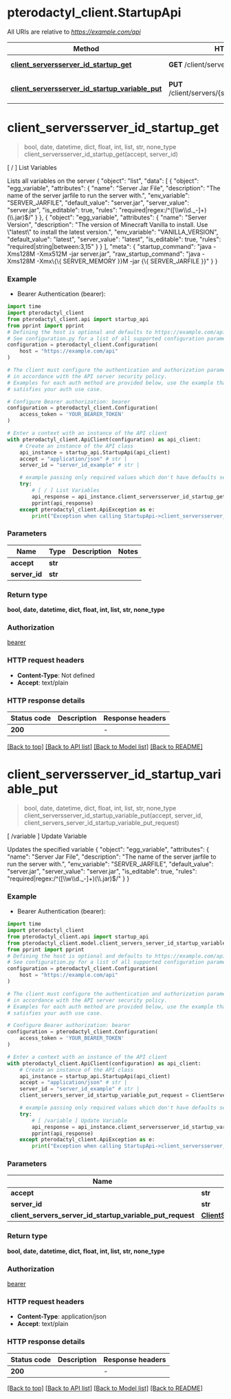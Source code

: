 # pterodactyl_client.StartupApi

All URIs are relative to *https://example.com/api*

Method | HTTP request | Description
------------- | ------------- | -------------
[**client_serversserver_id_startup_get**](StartupApi.md#client_serversserver_id_startup_get) | **GET** /client/servers/{server_id}/startup | [ / ] List Variables
[**client_serversserver_id_startup_variable_put**](StartupApi.md#client_serversserver_id_startup_variable_put) | **PUT** /client/servers/{server_id}/startup/variable | [ /variable ] Update Variable


# **client_serversserver_id_startup_get**
> bool, date, datetime, dict, float, int, list, str, none_type client_serversserver_id_startup_get(accept, server_id)

[ / ] List Variables

Lists all variables on the server  <!-- RESPONSE 200 --> {   \"object\": \"list\",   \"data\": [     {       \"object\": \"egg_variable\",       \"attributes\": {         \"name\": \"Server Jar File\",         \"description\": \"The name of the server jarfile to run the server with.\",         \"env_variable\": \"SERVER_JARFILE\",         \"default_value\": \"server.jar\",         \"server_value\": \"server.jar\",         \"is_editable\": true,         \"rules\": \"required|regex:/^([\\\\w\\\\d._-]+)(\\\\.jar)$/\"       }     },     {       \"object\": \"egg_variable\",       \"attributes\": {         \"name\": \"Server Version\",         \"description\": \"The version of Minecraft Vanilla to install. Use \\\"latest\\\" to install the latest version.\",         \"env_variable\": \"VANILLA_VERSION\",         \"default_value\": \"latest\",         \"server_value\": \"latest\",         \"is_editable\": true,         \"rules\": \"required|string|between:3,15\"       }     }   ],   \"meta\": {     \"startup_command\": \"java -Xms128M -Xmx512M -jar server.jar\",     \"raw_startup_command\": \"java -Xms128M -Xmx\\{\\{ SERVER_MEMORY }}M -jar {\\{ SERVER_JARFILE }}\"   } } <!-- ENDRESPONSE -->

### Example

* Bearer Authentication (bearer):

```python
import time
import pterodactyl_client
from pterodactyl_client.api import startup_api
from pprint import pprint
# Defining the host is optional and defaults to https://example.com/api
# See configuration.py for a list of all supported configuration parameters.
configuration = pterodactyl_client.Configuration(
    host = "https://example.com/api"
)

# The client must configure the authentication and authorization parameters
# in accordance with the API server security policy.
# Examples for each auth method are provided below, use the example that
# satisfies your auth use case.

# Configure Bearer authorization: bearer
configuration = pterodactyl_client.Configuration(
    access_token = 'YOUR_BEARER_TOKEN'
)

# Enter a context with an instance of the API client
with pterodactyl_client.ApiClient(configuration) as api_client:
    # Create an instance of the API class
    api_instance = startup_api.StartupApi(api_client)
    accept = "application/json" # str | 
    server_id = "server_id_example" # str | 

    # example passing only required values which don't have defaults set
    try:
        # [ / ] List Variables
        api_response = api_instance.client_serversserver_id_startup_get(accept, server_id)
        pprint(api_response)
    except pterodactyl_client.ApiException as e:
        print("Exception when calling StartupApi->client_serversserver_id_startup_get: %s\n" % e)
```


### Parameters

Name | Type | Description  | Notes
------------- | ------------- | ------------- | -------------
 **accept** | **str**|  |
 **server_id** | **str**|  |

### Return type

**bool, date, datetime, dict, float, int, list, str, none_type**

### Authorization

[bearer](../README.md#bearer)

### HTTP request headers

 - **Content-Type**: Not defined
 - **Accept**: text/plain


### HTTP response details

| Status code | Description | Response headers |
|-------------|-------------|------------------|
**200** |  |  -  |

[[Back to top]](#) [[Back to API list]](../README.md#documentation-for-api-endpoints) [[Back to Model list]](../README.md#documentation-for-models) [[Back to README]](../README.md)

# **client_serversserver_id_startup_variable_put**
> bool, date, datetime, dict, float, int, list, str, none_type client_serversserver_id_startup_variable_put(accept, server_id, client_servers_server_id_startup_variable_put_request)

[ /variable ] Update Variable

Updates the specified variable  <!-- RESPONSE 200 --> {   \"object\": \"egg_variable\",   \"attributes\": {     \"name\": \"Server Jar File\",     \"description\": \"The name of the server jarfile to run the server with.\",     \"env_variable\": \"SERVER_JARFILE\",     \"default_value\": \"server.jar\",     \"server_value\": \"server.jar\",     \"is_editable\": true,     \"rules\": \"required|regex:/^([\\\\w\\\\d._-]+)(\\\\.jar)$/\"   } } <!-- ENDRESPONSE -->

### Example

* Bearer Authentication (bearer):

```python
import time
import pterodactyl_client
from pterodactyl_client.api import startup_api
from pterodactyl_client.model.client_servers_server_id_startup_variable_put_request import ClientServersServerIdStartupVariablePutRequest
from pprint import pprint
# Defining the host is optional and defaults to https://example.com/api
# See configuration.py for a list of all supported configuration parameters.
configuration = pterodactyl_client.Configuration(
    host = "https://example.com/api"
)

# The client must configure the authentication and authorization parameters
# in accordance with the API server security policy.
# Examples for each auth method are provided below, use the example that
# satisfies your auth use case.

# Configure Bearer authorization: bearer
configuration = pterodactyl_client.Configuration(
    access_token = 'YOUR_BEARER_TOKEN'
)

# Enter a context with an instance of the API client
with pterodactyl_client.ApiClient(configuration) as api_client:
    # Create an instance of the API class
    api_instance = startup_api.StartupApi(api_client)
    accept = "application/json" # str | 
    server_id = "server_id_example" # str | 
    client_servers_server_id_startup_variable_put_request = ClientServersServerIdStartupVariablePutRequest(None) # ClientServersServerIdStartupVariablePutRequest | 

    # example passing only required values which don't have defaults set
    try:
        # [ /variable ] Update Variable
        api_response = api_instance.client_serversserver_id_startup_variable_put(accept, server_id, client_servers_server_id_startup_variable_put_request)
        pprint(api_response)
    except pterodactyl_client.ApiException as e:
        print("Exception when calling StartupApi->client_serversserver_id_startup_variable_put: %s\n" % e)
```


### Parameters

Name | Type | Description  | Notes
------------- | ------------- | ------------- | -------------
 **accept** | **str**|  |
 **server_id** | **str**|  |
 **client_servers_server_id_startup_variable_put_request** | [**ClientServersServerIdStartupVariablePutRequest**](ClientServersServerIdStartupVariablePutRequest.md)|  |

### Return type

**bool, date, datetime, dict, float, int, list, str, none_type**

### Authorization

[bearer](../README.md#bearer)

### HTTP request headers

 - **Content-Type**: application/json
 - **Accept**: text/plain


### HTTP response details

| Status code | Description | Response headers |
|-------------|-------------|------------------|
**200** |  |  -  |

[[Back to top]](#) [[Back to API list]](../README.md#documentation-for-api-endpoints) [[Back to Model list]](../README.md#documentation-for-models) [[Back to README]](../README.md)

